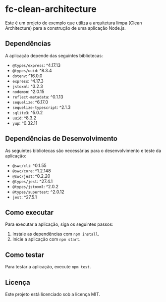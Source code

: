 # fc-clean-architecture

Este é um projeto de exemplo que utiliza a arquitetura limpa (Clean Architecture) para a construção de uma aplicação Node.js.

## Dependências

A aplicação depende das seguintes bibliotecas:

- `@types/express`: ^4.17.13
- `@types/uuid`: ^8.3.4
- `dotenv`: ^16.0.0
- `express`: ^4.17.3
- `jstoxml`: ^3.2.3
- `nodemon`: ^2.0.15
- `reflect-metadata`: ^0.1.13
- `sequelize`: ^6.17.0
- `sequelize-typescript`: ^2.1.3
- `sqlite3`: ^5.0.2
- `uuid`: ^8.3.2
- `yup`: ^0.32.11

## Dependências de Desenvolvimento

As seguintes bibliotecas são necessárias para o desenvolvimento e teste da aplicação:

- `@swc/cli`: ^0.1.55
- `@swc/core`: ^1.2.148
- `@swc/jest`: ^0.2.20
- `@types/jest`: ^27.4.1
- `@types/jstoxml`: ^2.0.2
- `@types/supertest`: ^2.0.12
- `jest`: ^27.5.1

## Como executar

Para executar a aplicação, siga os seguintes passos:

1. Instale as dependências com `npm install`.
2. Inicie a aplicação com `npm start`.

## Como testar

Para testar a aplicação, execute `npm test`.

## Licença

Este projeto está licenciado sob a licença MIT.